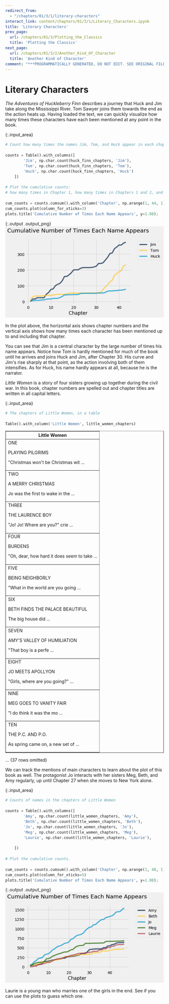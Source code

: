 ```yaml
---
redirect_from:
  - "/chapters/01/3/1/literary-characters"
interact_link: content/chapters/01/3/1/Literary_Characters.ipynb
title: 'Literary Characters'
prev_page:
  url: /chapters/01/3/Plotting_the_Classics
  title: 'Plotting the Classics'
next_page:
  url: /chapters/01/3/2/Another_Kind_Of_Character
  title: 'Another Kind of Character'
comment: "***PROGRAMMATICALLY GENERATED, DO NOT EDIT. SEE ORIGINAL FILES IN /content***"
---
```








# Literary Characters

*The Adventures of Huckleberry Finn* describes a journey that Huck and Jim take along the Mississippi River. Tom Sawyer joins them towards the end as the action heats up. Having loaded the text, we can quickly visualize how many times these characters have each been mentioned at any point in the book.



{:.input_area}
```python
# Count how many times the names Jim, Tom, and Huck appear in each chapter.

counts = Table().with_columns([
        'Jim', np.char.count(huck_finn_chapters, 'Jim'),
        'Tom', np.char.count(huck_finn_chapters, 'Tom'),
        'Huck', np.char.count(huck_finn_chapters, 'Huck')
    ])

# Plot the cumulative counts:
# how many times in Chapter 1, how many times in Chapters 1 and 2, and so on.

cum_counts = counts.cumsum().with_column('Chapter', np.arange(1, 44, 1))
cum_counts.plot(column_for_xticks=3)
plots.title('Cumulative Number of Times Each Name Appears', y=1.08);
```



{:.output .output_png}
![png](../../../../images/chapters/01/3/1/Literary_Characters_3_0.png)



In the plot above, the horizontal axis shows chapter numbers and the vertical axis shows how many times each character has been mentioned up to and including that chapter. 

You can see that Jim is a central character by the large number of times his name appears. Notice how Tom is hardly mentioned for much of the book until he arrives and joins Huck and Jim, after Chapter 30. His curve and Jim's rise sharply at that point, as the action involving both of them intensifies. As for Huck, his name hardly appears at all, because he is the narrator. 

*Little Women* is a story of four sisters growing up together during the civil war. In this book, chapter numbers are spelled out and chapter titles are written in all capital letters.



{:.input_area}
```python
# The chapters of Little Women, in a table

Table().with_column('Little Women', little_women_chapters)
```





<div markdown="0" class="output output_html">
<table border="1" class="dataframe">
    <thead>
        <tr>
            <th>Little Women</th>
        </tr>
    </thead>
    <tbody>
        <tr>
            <td>ONE

PLAYING PILGRIMS

"Christmas won't be Christmas wit ...</td>
        </tr>
        <tr>
            <td>TWO

A MERRY CHRISTMAS

Jo was the first to wake in the  ...</td>
        </tr>
        <tr>
            <td>THREE

THE LAURENCE BOY

"Jo!  Jo!  Where are you?" crie ...</td>
        </tr>
        <tr>
            <td>FOUR

BURDENS

"Oh, dear, how hard it does seem to take  ...</td>
        </tr>
        <tr>
            <td>FIVE

BEING NEIGHBORLY

"What in the world are you going ...</td>
        </tr>
        <tr>
            <td>SIX

BETH FINDS THE PALACE BEAUTIFUL

The big house did  ...</td>
        </tr>
        <tr>
            <td>SEVEN

AMY'S VALLEY OF HUMILIATION

"That boy is a perfe ...</td>
        </tr>
        <tr>
            <td>EIGHT

JO MEETS APOLLYON

"Girls, where are you going?"  ...</td>
        </tr>
        <tr>
            <td>NINE

MEG GOES TO VANITY FAIR

"I do think it was the mo ...</td>
        </tr>
        <tr>
            <td>TEN

THE P.C. AND P.O.

As spring came on, a new set of  ...</td>
        </tr>
    </tbody>
</table>
<p>... (37 rows omitted)</p>
</div>



We can track the mentions of main characters to learn about the plot of this book as well.  The protagonist Jo interacts with her sisters Meg, Beth, and Amy regularly, up until Chapter 27 when she moves to New York alone.



{:.input_area}
```python
# Counts of names in the chapters of Little Women

counts = Table().with_columns([
        'Amy', np.char.count(little_women_chapters, 'Amy'),
        'Beth', np.char.count(little_women_chapters, 'Beth'),
        'Jo', np.char.count(little_women_chapters, 'Jo'),
        'Meg', np.char.count(little_women_chapters, 'Meg'),
        'Laurie', np.char.count(little_women_chapters, 'Laurie'),

    ])

# Plot the cumulative counts.

cum_counts = counts.cumsum().with_column('Chapter', np.arange(1, 48, 1))
cum_counts.plot(column_for_xticks=5)
plots.title('Cumulative Number of Times Each Name Appears', y=1.08);
```



{:.output .output_png}
![png](../../../../images/chapters/01/3/1/Literary_Characters_8_0.png)



Laurie is a young man who marries one of the girls in the end. See if you can use the plots to guess which one.
